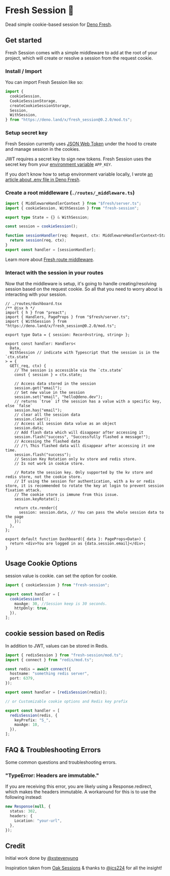 # Fresh Session 🍋

Dead simple cookie-based session for [Deno Fresh](https://fresh.deno.dev).

## Get started

Fresh Session comes with a simple middleware to add at the root of your project,
which will create or resolve a session from the request cookie.

### Install / Import

You can import Fresh Session like so:

```ts
import {
  cookieSession,
  CookieSessionStorage,
  createCookieSessionStorage,
  Session,
  WithSession,
} from "https://deno.land/x/fresh_session@0.2.0/mod.ts";
```

### Setup secret key

Fresh Session currently uses [JSON Web Token](https://jwt.io/) under the hood to
create and manage session in the cookies.

JWT requires a secret key to sign new tokens. Fresh Session uses the secret key
from your [environment variable](https://deno.land/std/dotenv/load.ts)
`APP_KEY`.

If you don't know how to setup environment variable locally, I wrote
[an article about .env file in Deno Fresh](https://xstevenyung.com/blog/read-.env-file-in-deno-fresh).

### Create a root middleware (`./routes/_middleware.ts`)

```ts
import { MiddlewareHandlerContext } from "$fresh/server.ts";
import { cookieSession, WithSession } from "fresh-session";

export type State = {} & WithSession;

const session = cookieSession();

function sessionHandler(req: Request, ctx: MiddlewareHandlerContext<State>) {
  return session(req, ctx);
}
export const handler = [sessionHandler];
```

Learn more about
[Fresh route middleware](https://fresh.deno.dev/docs/concepts/middleware).

### Interact with the session in your routes

Now that the middleware is setup, it's going to handle creating/resolving
session based on the request cookie. So all that you need to worry about is
interacting with your session.

```tsx
// ./routes/dashboard.tsx
/** @jsx h */
import { h } from "preact";
import { Handlers, PageProps } from "$fresh/server.ts";
import { WithSession } from "https://deno.land/x/fresh_session@0.2.0/mod.ts";

export type Data = { session: Record<string, string> };

export const handler: Handlers<
  Data,
  WithSession // indicate with Typescript that the session is in the `ctx.state`
> = {
  GET(_req, ctx) {
    // The session is accessible via the `ctx.state`
    const { session } = ctx.state;

    // Access data stored in the session
    session.get("email");
    // Set new value in the session
    session.set("email", "hello@deno.dev");
    // returns `true` if the session has a value with a specific key, else `false`
    session.has("email");
    // clear all the session data
    session.clear();
    // Access all session data value as an object
    session.data;
    // Add flash data which will disappear after accessing it
    session.flash("success", "Successfully flashed a message!");
    // Accessing the flashed data
    // /!\ This flashed data will disappear after accessing it one time.
    session.flash("success");
    // Session Key Rotation only kv store and redis store.
    // Is not work in cookie store.

    // Rotate the session key. Only supported by the kv store and redis store, not the cookie store.
    // If using the session for authentication, with a kv or redis store, it is recommended to rotate the key at login to prevent session fixation attack.
    // The cookie store is immune from this issue.
    session.keyRotate();

    return ctx.render({
      session: session.data, // You can pass the whole session data to the page
    });
  },
};

export default function Dashboard({ data }: PageProps<Data>) {
  return <div>You are logged in as {data.session.email}</div>;
}
```

## Usage Cookie Options

session value is cookie. can set the option for cookie.

```ts
import { cookieSession } from "fresh-session";

export const handler = [
  cookieSession({
    maxAge: 30, //Session keep is 30 seconds.
    httpOnly: true,
  }),
];
```

## cookie session based on Redis

In addition to JWT, values can be stored in Redis.

```ts
import { redisSession } from "fresh-session/mod.ts";
import { connect } from "redis/mod.ts";

const redis = await connect({
  hostname: "something redis server",
  port: 6379,
});

export const handler = [redisSession(redis)];

// or Customizable cookie options and Redis key prefix

export const handler = [
  redisSession(redis, {
    keyPrefix: "S_",
    maxAge: 10,
  }),
];
```

## FAQ &amp; Troubleshooting Errors

Some common questions and troubleshooting errors.

### "TypeError: Headers are immutable."

If you are receiving this error, you are likely using a Response.redirect, which
makes the headers immutable. A workaround for this is to use the following
instead:

```ts
new Response(null, {
  status: 302,
  headers: {
    Location: "your-url",
  },
});
```

## Credit

Initial work done by [@xstevenyung](https://github.com/xstevenyung)

Inspiration taken from [Oak Sessions](https://github.com/jcs224/oak_sessions) &
thanks to [@jcs224](https://github.com/jcs224) for all the insight!
